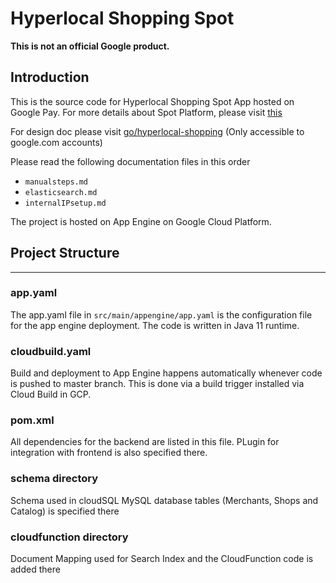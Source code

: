 # Hyperlocal Shopping Spot 

**This is not an official Google product.** 

## Introduction
This is the source code for Hyperlocal Shopping Spot App hosted on Google Pay.
For more details about Spot Platform, please visit [this](https://developers.google.com/pay/spot)

For design doc please visit [go/hyperlocal-shopping](go/hyperlocal-shopping) (Only accessible to google.com accounts)

Please read the following documentation files in this order
- `manualsteps.md`
- `elasticsearch.md`
- `internalIPsetup.md`

The project is hosted on App Engine on Google Cloud Platform. 

## Project Structure
---

### app.yaml
The app.yaml file in `src/main/appengine/app.yaml` is the configuration file for the app engine deployment. The code is written in Java 11 runtime. 

### cloudbuild.yaml
Build and deployment to App Engine happens automatically whenever code is pushed to master branch. This is done via a build trigger installed via Cloud Build in GCP. 

### pom.xml 
All dependencies for the backend are listed in this file. PLugin for integration with frontend is also specified there.

### schema directory
Schema used in cloudSQL MySQL database tables (Merchants, Shops and Catalog) is specified there

### cloudfunction directory
Document Mapping used for Search Index and the CloudFunction code is added there
